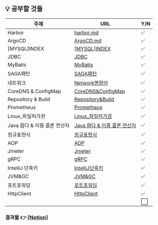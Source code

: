 ## 💡 공부할 것들

| 주제      | URL                                                          | Y/N                  |
| --------- | ------------------------------------------------------------ | -------------------- |
| Harbor | [harbor.md](https://github.com/sujinsu/TIL/blob/main/%EA%B0%9C%EB%85%90/Harbor.md) | :white_check_mark: |
| ArgoCD       | [ArgoCD.md](https://github.com/sujinsu/TIL/blob/main/%EA%B0%9C%EB%85%90/ArgoCD.md) | :white_check_mark:   |
| [MYSQL]INDEX | [[MYSQL]INDEX](https://github.com/sujinsu/TIL/blob/main/%EA%B0%9C%EB%85%90/[MYSQL]INDEX.md) | :white_check_mark:   |
| JDBC         | [JDBC](https://github.com/sujinsu/TIL/blob/main/%EA%B0%9C%EB%85%90/JDBC.md) | :white_check_mark: |
| MyBatis      | [MyBatis](https://github.com/sujinsu/TIL/blob/main/%EA%B0%9C%EB%85%90/MyBatis.md)                                                             | :white_check_mark: |
| SAGA패턴 | [SAGA패턴](https://github.com/sujinsu/TIL/blob/main/%EA%B0%9C%EB%85%90/SAGA패턴.md) | :white_check_mark:   |
| 네트워크 | [Network명령어](https://github.com/sujinsu/TIL/blob/main/%EA%B0%9C%EB%85%90/Network명령어.md) | :white_check_mark: |
| CoreDNS & ConfigMap | [CoreDNS&ConfigMap](https://github.com/sujinsu/TIL/blob/main/%EA%B0%9C%EB%85%90/CoreDNS&ConfigMap.md) | :white_check_mark: |
| Repository  & Build | [Repository&Build](https://github.com/sujinsu/TIL/blob/main/%EA%B0%9C%EB%85%90/Repository&Build.md) | :white_check_mark: |
| Prometheus | [Prometheus](https://github.com/sujinsu/TIL/blob/main/%EA%B0%9C%EB%85%90/Prometheus.md) | :white_check_mark: |
| Linux_파일허가권 | [Linux_파일허가권](https://github.com/sujinsu/TIL/blob/main/%EA%B0%9C%EB%85%90/Linux_파일허가권.md) | :white_check_mark: |
| Java 람다 & 이중 콜론 연산자 | [Java 람다 & 이중 콜론 연산자](https://github.com/sujinsu/TIL/blob/main/%EA%B0%9C%EB%85%90/Java람다&이중콜론연산자.md) | :white_check_mark: |
| 정규표현식 | [정규표현식](https://github.com/sujinsu/TIL/blob/main/%EA%B0%9C%EB%85%90/정규표현식.md) | :white_check_mark: |
| AOP | [AOP](https://github.com/sujinsu/TIL/blob/main/%EA%B0%9C%EB%85%90/AOP.md) | :white_check_mark: |
| Jmeter | [Jmeter](https://github.com/sujinsu/TIL/blob/main/%EA%B0%9C%EB%85%90/Jmeter.md) | :white_check_mark: |
| gRPC | [gRPC](https://github.com/sujinsu/TIL/blob/main/%EA%B0%9C%EB%85%90/gRPC.md) | :white_check_mark: |
| IntelliJ 단축키 | [IntelliJ단축키](https://github.com/sujinsu/TIL/blob/main/%EA%B0%9C%EB%85%90/IntelliJ단축키.md) | :white_check_mark: |
| JVM&GC | [JVM&GC](https://github.com/sujinsu/TIL/blob/main/%EA%B0%9C%EB%85%90/JVM&GC.md) | :white_check_mark: |
| 포트포워딩 | [포트포워딩](https://github.com/sujinsu/TIL/blob/main/%EA%B0%9C%EB%85%90/포트포워딩.md) | :white_check_mark: |
| HttpClient | [HttpClient](https://github.com/sujinsu/TIL/blob/main/%EA%B0%9C%EB%85%90/HttpClient.md) | :white_check_mark: |
| | | :white_large_square: |



### 결과물 👉 [[Notion]](https://www.notion.so/fbaf6a02f81344dfbc2329cf60f189e0?v=7b4be346d27040d5acc9d9ad77eb8720&pvs=4)

